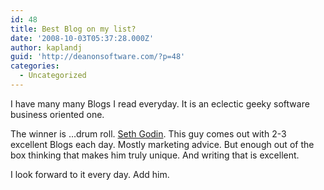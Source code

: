 ```yaml
---
id: 48
title: Best Blog on my list?
date: '2008-10-03T05:37:28.000Z'
author: kaplandj
guid: 'http://deanonsoftware.com/?p=48'
categories:
  - Uncategorized
---
```

I have many many Blogs I read everyday. It is an eclectic geeky software business oriented one.

The winner is …drum roll. [Seth Godin](http://sethgodin.typepad.com/seths_blog/). This guy comes out with 2-3 excellent Blogs each day. Mostly marketing advice. But enough out of the box thinking that makes him truly unique. And writing that is excellent.

I look forward to it every day. Add him.
